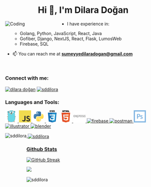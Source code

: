 <h1 align="center">Hi 👋, I'm Dilara Doğan</h1>
<img align="left" alt="Coding" width="200" margin=30px src="https://i.giphy.com/media/2IudUHdI075HL02Pkk/giphy.webp">

- I have experience in:
    - Golang, Python, JavaScript, React, Java
    - Gofiber, Django, NextJS, React, Flask, LumosWeb
    - Firebase, SQL

- 📫 You can reach me at **sumeyyedilaradogan@gmail.com**
<br>
<h3 align="left">Connect with me:</h3>
<p align="left">
<a href="https://www.linkedin.com/in/dilara-do%C4%9Fan-036030227/recent-activity/shares/" target="blank"><img align="center" src="https://raw.githubusercontent.com/rahuldkjain/github-profile-readme-generator/master/src/images/icons/Social/linked-in-alt.svg" alt="dilara doğan" height="30" width="40" /></a>
<a href="https://instagram.com/sddilora" target="blank"><img align="center" src="https://raw.githubusercontent.com/rahuldkjain/github-profile-readme-generator/master/src/images/icons/Social/instagram.svg" alt="sddilora" height="30" width="40" /></a>
</p> 

<h3 align="left">Languages and Tools:</h3>
<p align="left"> <a href="https://git-scm.com/" target="_blank" rel="noreferrer">
<img src="https://raw.githubusercontent.com/devicons/devicon/master/icons/go/go-original.svg" alt="go" width="40" height="40"/> </a> <a href="https://www.w3.org/html/" target="_blank" rel="noreferrer">
<img src="https://raw.githubusercontent.com/devicons/devicon/master/icons/javascript/javascript-original.svg" alt="javascript" width="40" height="40"/> </a> <a href="https://www.photoshop.com/en" target="_blank" rel="noreferrer">
<img src="https://raw.githubusercontent.com/devicons/devicon/master/icons/python/python-original.svg" alt="python" width="40" height="40"/> </a>
<img src="https://raw.githubusercontent.com/devicons/devicon/master/icons/css3/css3-original-wordmark.svg" alt="css3" width="40" height="40"/> </a> <a href="https://expressjs.com" target="_blank" rel="noreferrer">
<img src="https://raw.githubusercontent.com/devicons/devicon/master/icons/html5/html5-original-wordmark.svg" alt="html5" width="40" height="40"/> </a> <a href="https://www.adobe.com/in/products/illustrator.html" target="_blank" rel="noreferrer">
<img src="https://raw.githubusercontent.com/devicons/devicon/master/icons/express/express-original-wordmark.svg" alt="express" width="40" height="40"/> </a> <a href="https://firebase.google.com/" target="_blank" rel="noreferrer">
<img src="https://www.vectorlogo.zone/logos/firebase/firebase-icon.svg" alt="firebase" width="40" height="40"/> </a> <a href="https://git-scm.com/" target="_blank" rel="noreferrer">
<img src="https://www.vectorlogo.zone/logos/getpostman/getpostman-icon.svg" alt="postman" width="40" height="40"/> </a> <a href="https://www.python.org" target="_blank" rel="noreferrer">
<img src="https://raw.githubusercontent.com/devicons/devicon/master/icons/photoshop/photoshop-line.svg" alt="photoshop" width="40" height="40"/> </a> <a href="https://postman.com" target="_blank" rel="noreferrer">
<img src="https://www.vectorlogo.zone/logos/adobe_illustrator/adobe_illustrator-icon.svg" alt="illustrator" width="40" height="40"/> </a> <a href="https://developer.mozilla.org/en-US/docs/Web/JavaScript" target="_blank" rel="noreferrer">
<img src="https://download.blender.org/branding/community/blender_community_badge_white.svg" alt="blender" width="40" height="40"/> </a> <a href="https://www.w3schools.com/cpp/" target="_blank" rel="noreferrer"> </p>

<p><img align="left" src="https://github-readme-stats.vercel.app/api/top-langs?username=sddilora&show_icons=true&locale=en&layout=compact" alt="sddilora" height=150 px /></p>

<p>&nbsp;<img align="center" src="https://github-readme-stats.vercel.app/api?username=sddilora&show_icons=true&locale=en" alt="sddilora"  height=150 px /></p>

### Github Stats
  
[![GitHub Streak](https://github-readme-streak-stats.herokuapp.com?user=sddilora&border_radius=8&mode=weekly&card_width=500)](https://git.io/streak-stats)

![](https://github-profile-summary-cards.vercel.app/api/cards/profile-details?username=sddilora&theme=github)

<p align="left" > <img src="https://komarev.com/ghpvc/?username=sddilora&label=Profile%20views&color=0e75b6&style=flat" alt="sddilora" /> </p>


